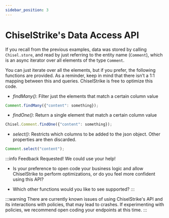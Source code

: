 ```yaml
---
sidebar_position: 3
---
```

# ChiselStrike's Data Access API

If you recall from the previous examples, data was stored by calling `Chisel.store`,
and read by just referring to the entity name (`Comment`), which is an async iterator
over all elements of the type `Comment`.

You can just iterate over all the elements, but if you prefer, the following functions
are provided. As a reminder, keep in mind that there isn't a 1:1 mapping between this and
queries. ChiselStrike is free to optimize this code.

* *findMany()*: Filter just the elements that match a certain column value

```typescript
Comment.findMany({"content": something});
```

* *findOne()*: Return a single element that match a certain column value

```typescript
Chisel.Comment.findOne({"content": something});
```

* *select()*:  Restricts which columns to be added to the json object. Other properties are then
discarded.

```typescript
Comment.select("content");
```

:::info Feedback Requested! We could use your help!
* Is your preference to open code your business logic and allow ChiselStrike to perform optimizations,
or do you feel more confident using this API?

* Which other functions would you like to see supported?
:::

:::warning
There are currently known issues of using ChiselStrike's API and its interactions with policies, that may lead to
crashes. If experimenting with policies, we recommend open coding your endpoints at this time.
:::
